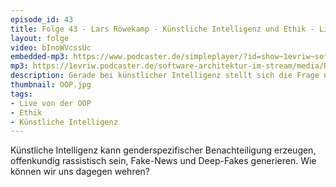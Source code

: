 ```yaml
---
episode_id: 43
title: Folge 43 - Lars Röwekamp - Künstliche Intelligenz und Ethik - Live von der OOP 
layout: folge
video: bInoWVcssUc
embedded-mp3: https://www.podcaster.de/simpleplayer/?id=show~1evriw~software-architektur-im-stream~pod-603281de977d5507471872&v=1614151242
mp3: https://1evriw.podcaster.de/software-architektur-im-stream/media/Roewekamp.mp3
description: Gerade bei künstlicher Intelligenz stellt sich die Frage nach der Ethik.
thumbnail: OOP.jpg
tags:
- Live von der OOP
- Ethik
- Künstliche Intelligenz
---
```


Künstliche Intelligenz kann genderspezifischer Benachteiligung
erzeugen, offenkundig rassistisch sein, Fake-News und Deep-Fakes
generieren. Wie können wir uns dagegen wehren?


